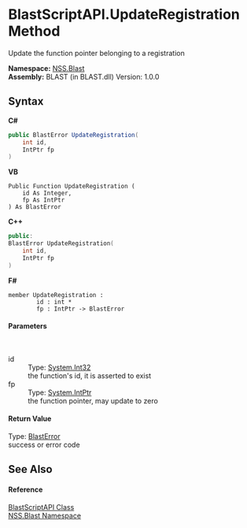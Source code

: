 # BlastScriptAPI.UpdateRegistration Method 
 

Update the function pointer belonging to a registration

**Namespace:**&nbsp;<a href="88b55311-4a89-0894-e27a-e157e443c7f7">NSS.Blast</a><br />**Assembly:**&nbsp;BLAST (in BLAST.dll) Version: 1.0.0

## Syntax

**C#**<br />
``` C#
public BlastError UpdateRegistration(
	int id,
	IntPtr fp
)
```

**VB**<br />
``` VB
Public Function UpdateRegistration ( 
	id As Integer,
	fp As IntPtr
) As BlastError
```

**C++**<br />
``` C++
public:
BlastError UpdateRegistration(
	int id, 
	IntPtr fp
)
```

**F#**<br />
``` F#
member UpdateRegistration : 
        id : int * 
        fp : IntPtr -> BlastError 

```


#### Parameters
&nbsp;<dl><dt>id</dt><dd>Type: <a href="https://docs.microsoft.com/dotnet/api/system.int32" target="_blank" rel="noopener noreferrer">System.Int32</a><br />the function's id, it is asserted to exist</dd><dt>fp</dt><dd>Type: <a href="https://docs.microsoft.com/dotnet/api/system.intptr" target="_blank" rel="noopener noreferrer">System.IntPtr</a><br />the function pointer, may update to zero</dd></dl>

#### Return Value
Type: <a href="db8cb631-f3f7-e809-8853-bc1b825061a7">BlastError</a><br />success or error code

## See Also


#### Reference
<a href="e6f5a4bb-3337-aec4-3768-690bdad3c62b">BlastScriptAPI Class</a><br /><a href="88b55311-4a89-0894-e27a-e157e443c7f7">NSS.Blast Namespace</a><br />
